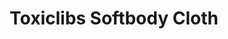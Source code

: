 ---
layout: sketch
tags: ["p5", "noc", "physics", "toxiclibs.js"]
libs : 
    - toxiclibs.js
    - toxichelper.js
scripts : 
    - particle.js
    - connection.js
    - blanket.js
    - sketch.js
title: Toxiclibs Softbody Cloth
---